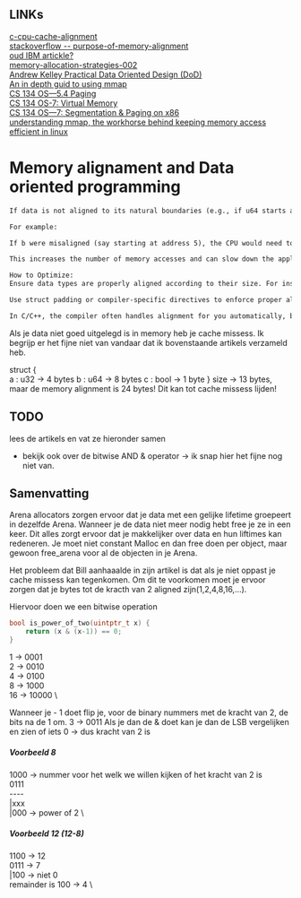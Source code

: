 ## LINKs
[c-cpu-cache-alignment](https://en.ittrip.xyz/c-language/c-cpu-cache-alignment) \
[stackoverflow -- purpose-of-memory-alignment](https://stackoverflow.com/questions/381244/purpose-of-memory-alignment) \
[oud IBM artickle?](https://web.archive.org/web/20201021053824/https://developer.ibm.com/technologies/systems/articles/pa-dalign/) \
[memory-allocation-strategies-002](https://www.gingerbill.org/article/2019/02/08/memory-allocation-strategies-002/) \
[Andrew Kelley Practical Data Oriented Design (DoD)](https://www.youtube.com/watch?v=IroPQ150F6c) \
[An in depth guid to using mmap](https://thelinuxcode.com/using_mmap_function_linux/) \
[CS 134 OS—5.4 Paging](https://www.youtube.com/watch?v=VdtPTv4u0SE) \
[CS 134 OS-7: Virtual Memory](https://www.youtube.com/watch?v=x-cZTBWCpKI) \
[CS 134 OS—7: Segmentation & Paging on x86](https://www.youtube.com/watch?v=U0lC_auacXM) \
[understanding mmap, the workhorse behind keeping memory access efficient in linux](https://www.youtube.com/watch?v=8hVLcyBkSXY)

# Memory alignament and Data oriented programming

```markdown
If data is not aligned to its natural boundaries (e.g., if u64 starts at an address that is not a multiple of 8), the CPU may have to load multiple cache lines to access a single 8-byte value, which results in cache misses.

For example:

If b were misaligned (say starting at address 5), the CPU would need to fetch two cache lines to load b (because the value would span the end of one cache line and the beginning of the next).

This increases the number of memory accesses and can slow down the application.

How to Optimize:
Ensure data types are properly aligned according to their size. For instance, u64 should always be aligned on 8-byte boundaries.

Use struct padding or compiler-specific directives to enforce proper alignment.

In C/C++, the compiler often handles alignment for you automatically, but you can also use alignas (C++11) or __attribute__((aligned(8))) (GCC) to enforce alignment.

```


Als je data niet goed uitgelegd is in memory heb je cache missess. Ik begrijp er het fijne niet van vandaar dat ik bovenstaande artikels verzameld heb.

struct {  
    a : u32  -> 4 bytes
    b : u64  -> 8 bytes
    c : bool -> 1 byte
} 
size -> 13 bytes, maar de memory alignment is 24 bytes! Dit kan tot cache missess lijden!

## TODO 
lees de artikels en vat ze hieronder samen
- bekijk ook over de bitwise AND & operator -> ik snap hier het fijne nog niet van.

## Samenvatting
Arena allocators zorgen ervoor dat je data met een gelijke lifetime groepeert in dezelfde Arena.
Wanneer je de data niet meer nodig hebt free je ze in een keer. Dit alles zorgt ervoor dat je makkelijker over data en hun liftimes kan redeneren.
Je moet niet constant Malloc en dan free doen per object, maar gewoon free_arena voor al de objecten in je Arena.

Het probleem dat Bill aanhaaalde in zijn artikel is dat als je niet oppast je cache missess kan tegenkomen. Om dit te voorkomen moet je ervoor zorgen dat je bytes tot de kracth van 2 aligned zijn(1,2,4,8,16,...).

Hiervoor doen we een bitwise operation

``` C 
bool is_power_of_two(uintptr_t x) {
	return (x & (x-1)) == 0;
}
```
1 -> 0001 \
2 -> 0010 \
4 -> 0100 \
8 -> 1000 \
16 -> 10000 \

Wanneer je - 1 doet flip je, voor de binary nummers met de kracht van 2, de bits na de 1 om. 3 -> 0011
Als je dan de & doet kan je dan de LSB vergelijken en zien of iets 0 -> dus kracht van 2 is

##### Voorbeeld 8
1000 -> nummer voor het welk we willen kijken of het kracht van 2 is \
0111 \
---- \
|xxx \
|000 -> power of 2 \

##### Voorbeeld 12 (12-8)
1100 -> 12 \
0111 -> 7 \
|100 -> niet 0 \
remainder is 100 -> 4 \



